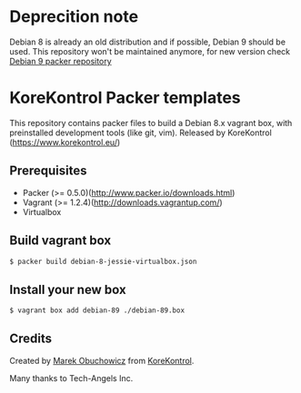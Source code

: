 # Deprecition note
Debian 8 is already an old distribution and if possible, Debian 9 should be used. This repository won't be maintained anymore, for new version check [Debian 9 packer repository](https://github.com/korekontrol/packer-debian9)

# KoreKontrol Packer templates
This repository contains packer files to build a Debian 8.x vagrant box,
with preinstalled development tools (like git, vim). Released by
KoreKontrol (https://www.korekontrol.eu/)

## Prerequisites

* Packer (>= 0.5.0)(http://www.packer.io/downloads.html)
* Vagrant (>= 1.2.4)(http://downloads.vagrantup.com/)
* Virtualbox

## Build vagrant box

```bash
$ packer build debian-8-jessie-virtualbox.json
```


## Install your new box

```bash
$ vagrant box add debian-89 ./debian-89.box
```


## Credits
Created by [Marek Obuchowicz](https://github.com/marek-obuchowicz) from [KoreKontrol](https://www.korekontrol.eu/).  

Many thanks to Tech-Angels Inc.
